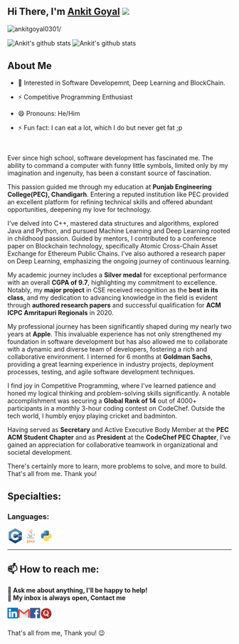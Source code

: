 ## Hi There, I'm <a href="https://ankitgoyal0301.github.io/My-Portfolio/">Ankit Goyal</a> <img src="https://raw.githubusercontent.com/iampavangandhi/iampavangandhi/master/gifs/Hi.gif" width="30px">
<p align="left"> <img src=https://komarev.com/ghpvc/?username=ankitgoyal0301&color=blue alt=ankitgoyal0301/></p>

<p>
   <img align="center" src="https://github-readme-stats.vercel.app/api?username=ankitgoyal0301&theme=radical&show_icons=true&count_private=true&title_color=fff&icon_color=79ff97&text_color=9f9f9f&bg_color=151515&line_height=33" alt="Ankit's github stats"/>
   <img align="center" src="https://github-readme-stats.vercel.app/api/top-langs/?username=ankitgoyal0301&hide=html&show_icons=true&theme=tokyonight&title_color=fff&icon_color=79ff97&text_color=9f9f9f&bg_color=151515" alt="Ankit's github stats"/>
</p>

## About Me

- 🌱 Interested in Software Developemnt, Deep Learning and BlockChain.

- ⚡ Competitive Programming Enthusiast

- 😄 Pronouns: He/Him

- ⚡ Fun fact: I can eat a lot, which I do but never get fat ;p

<br />

<!--
**ankitgoyal0301/ankitgoyal0301** is a ✨ _special_ ✨ repository because its `README.md` (this file) appears on your GitHub profile.

Here are some ideas to get you started:

- 🔭 I’m currently working on ...
- 🌱 I’m currently learning ...
- 👯 I’m looking to collaborate on ...
- 🤔 I’m looking for help with ...
- 💬 Ask me about ...
- 📫 How to reach me: ...
- 😄 Pronouns: ...
- ⚡ Fun fact: ...
-->

Ever since high school, software development has fascinated me. The ability to command a computer with funny little symbols, limited only by my imagination and ingenuity, has been a constant source of fascination.

This passion guided me through my education at **Punjab Engineering College(PEC), Chandigarh**. Entering a reputed institution like PEC provided an excellent platform for refining technical skills and offered abundant opportunities, deepening my love for technology.

I've delved into C++, mastered data structures and algorithms, explored Java and Python, and pursued Machine Learning and Deep Learning rooted in childhood passion. Guided by mentors, I contributed to a conference paper on Blockchain technology, specifically Atomic Cross-Chain Asset Exchange for Ethereum Public Chains. I've also authored a research paper on Deep Learning, emphasizing the ongoing journey of continuous learning.

My academic journey includes a **Silver medal** for exceptional performance with an overall **CGPA of 9.7**, highlighting my commitment to excellence. Notably, my **major project** in CSE received recognition as the **best in its class**, and my dedication to advancing knowledge in the field is evident through **authored research papers** and successful qualification for **ACM ICPC Amritapuri Regionals** in 2020.

My professional journey has been significantly shaped during my nearly two years at **Apple**. This invaluable experience has not only strengthened my foundation in software development but has also allowed me to collaborate with a dynamic and diverse team of developers, fostering a rich and collaborative environment. I interned for 6 months at **Goldman Sachs**, providing a great learning experience in industry projects, deployment processes, testing, and agile software development techniques.

I find joy in Competitive Programming, where I've learned patience and honed my logical thinking and problem-solving skills significantly. A notable accomplishment was securing a **Global Rank of 14** out of 4000+ participants in a monthly 3-hour coding contest on CodeChef. Outside the tech world, I humbly enjoy playing cricket and badminton.

Having served as **Secretary** and Active Executive Body Member at the **PEC ACM Student Chapter** and as **President** at the **CodeChef PEC Chapter**, I've gained an appreciation for collaborative teamwork in organizational and societal development.

There's certainly more to learn, more problems to solve, and more to build. That's all from me. Thank you!

## Specialties: 
 ### **Languages:** 

<img align="left" alt="C++" width="35px" src="https://raw.githubusercontent.com/github/explore/80688e429a7d4ef2fca1e82350fe8e3517d3494d/topics/cpp/cpp.png" />
<img align="left" alt="PYTHON" width="35x" src="https://raw.githubusercontent.com/github/explore/80688e429a7d4ef2fca1e82350fe8e3517d3494d/topics/java/java.png" />
<img align="left" alt="JAVA" width="35x" src="https://raw.githubusercontent.com/github/explore/80688e429a7d4ef2fca1e82350fe8e3517d3494d/topics/python/python.png" />
<br>
<br/>

<hr>

## 📫 How to reach me: 

**💬 Ask me about anything, I'll be happy to help!** <br>
**💬 My inbox is always open, Contact me**

<a href="https://www.linkedin.com/in/ankit-goyal-07017a182" target="_blank">
   <img align="left" alt="Ankit Goyal | Linkedin" width="24px" src="https://github.com/ankitgoyal0301/ankitgoyal0301/blob/master/Images/Linkedin.svg" />
  </a>
<a href="mailto:goyalankit3129@gmail.com" target="_blank">
    <img align="left" alt="Ankit Goyal | Gmail" width="26px" src="https://github.com/ankitgoyal0301/ankitgoyal0301/blob/master/Images/Gmail.svg" />
</a>
<a href="https://www.facebook.com/profile.php?id=100026461058569" target="_blank">
   <img align="left" alt="Ankit Goyal | Facebook" width="24px" src="https://github.com/ankitgoyal0301/ankitgoyal0301/blob/master/Images/Facebook.png" />
  </a>
<a href="https://www.quora.com/profile/Ankit-Goyal-233" target="_blank">
    <img align="left" alt="Ankit Goyal | Quora" width="26px" src="https://github.com/ankitgoyal0301/ankitgoyal0301/blob/master/Images/Quora.png" />
</a>

<br>
<br>

That's all from me, Thank you! :wink:
